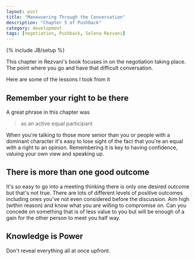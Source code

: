 ```yaml
---
layout: post
title: "Maneuvering Through the Conversation"
description: "Chapter 5 of Pushback"
category: development
tags: [negotiation, Pushback, Selena Rezvani]
---
```

{% include JB/setup %}

This chapter in Rezvani's book focuses in on the negotiation taking place. The point where you go and have that difficult conversation. 

Here are some of the lessons I took from it
## Remember your right to be there ##

A great phrase in this chapter was

> as an active equal participant

When you're talking to those more senior than you or people with a dominant character it's easy to lose sight of the fact that you're an equal with a right to an opinion. Remembering it is key to having confidence, valuing your own view and speaking up. 

## There is more than one good outcome ##

It's so easy to go into a meeting thinking there is only one desired outcome but that's not true. There are lots of different levels of positive outcomes including ones you've not even considered before the discussion. Aim high (within reason) and know what you are willing to compromise on. Can you concede on something that is of less value to you but will be enough of a gain for the other person to meet you half way.

## Knowledge is Power ##

Don't reveal everything all at once upfront. 